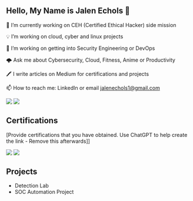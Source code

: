 ##   Hello, My Name is Jalen Echols 👋



🚧 I’m currently working on CEH (Certified Ethical Hacker) side mission

💡 I’m working on cloud, cyber  and linux projects

📍 I’m working on getting into Security Engineering or DevOps

🌩 Ask me about Cybersecurity, Cloud, Fitness, Anime or Productivity

🖍 I write articles on Medium for certifications and projects

📫 How to reach me: LinkedIn or email jalenechols1@gmail.com



<a href="https://www.linkedin.com/in/jalen-echols/"><img src="https://img.shields.io/badge/-LinkedIn-0072b1?&style=for-the-badge&logo=linkedin&logoColor=white" /></a>
<a href="https://medium.com/@JalenEchols/"><img src="https://img.shields.io/badge/-Medium-00ab6c?&style=for-the-badge&logo=medium&logoColor=white" /></a>



## Certifications
[Provide certifications that you have obtained. Use ChatGPT to help create the link - Remove this afterwards]]
<div>
<img src="https://img.shields.io/badge/-Security%2B-FF0000?&style=for-the-badge&logo=CompTIA&logoColor=white" />
<img src="https://img.shields.io/badge/-Network%2B-007ACC?&style=for-the-badge&logo=CompTIA&logoColor=white" />
</div>

## Projects
- Detection Lab
- SOC Automation Project
